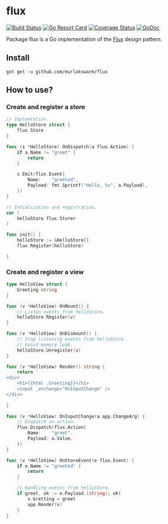 # flux
[![Build Status](https://travis-ci.org/murlokswarm/flux.svg?branch=master)](https://travis-ci.org/murlokswarm/flux)
[![Go Report Card](https://goreportcard.com/badge/github.com/murlokswarm/flux)](https://goreportcard.com/report/github.com/murlokswarm/flux)
[![Coverage Status](https://coveralls.io/repos/github/murlokswarm/flux/badge.svg?branch=master)](https://coveralls.io/github/murlokswarm/flux?branch=master)
[![GoDoc](https://godoc.org/github.com/murlokswarm/flux?status.svg)](https://godoc.org/github.com/murlokswarm/flux)

Package flux is a Go implementation of the [Flux](https://facebook.github.io/flux/docs/overview.html) design pattern.

## Install
```
got get -u github.com/murlokswarm/flux
```

## How to use?

### Create and register a store
```go
// Implemtation.
type HelloStore struct {
	flux.Store
}

func (s *HelloStore) OnDispatch(a flux.Action) {
	if a.Name != "greet" {
		return
	}

	s.Emit(flux.Event{
		Name:    "greeted",
		Payload: fmt.Sprintf("Hello, %v", a.Payload),
	})
}

// Intialization and registration.
var (
	helloStore flux.Storer
)

func init() {
	helloStore := &HelloStore{}
	flux.Register(helloStore)

}

```

### Create and register a view
```go
type HelloView struct {
	Greeting string
}

func (v *HelloView) OnMount() {
    // Listen events from helloStore.
	helloStore.Register(v)
}

func (v *HelloView) OnDismount() {
    // Stop listening events from helloStore.
    // Avoid memory leak.
	helloStore.Unregister(v)
}

func (v *HelloView) Render() string {
	return `
<div>
    <h1>{{html .Greeting}}</h1>
    <input _onchange="OnInputChange" />
</div>
    `
}

func (v *HelloView) OnInputChange(a app.ChangeArg) {
    // Dispatch an action.
	flux.Dispatch(flux.Action{
		Name:    "greet",
		Payload: a.Value,
	})
}

func (v *HelloView) OnStoreEvent(e flux.Event) {
	if e.Name != "greeted" {
		return
	}

	// Handling events from helloStore.
	if greet, ok := e.Payload.(string); ok{
		v.Gretting = greet
		app.Render(v)
	}
}
```


